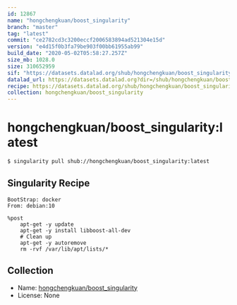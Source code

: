 ```yaml
---
id: 12867
name: "hongchengkuan/boost_singularity"
branch: "master"
tag: "latest"
commit: "ce2782cd3c3200eccf2006583894ad521304e15d"
version: "e4d15f0b3fa79be903f00bb61955ab99"
build_date: "2020-05-02T05:58:27.257Z"
size_mb: 1028.0
size: 310652959
sif: "https://datasets.datalad.org/shub/hongchengkuan/boost_singularity/latest/2020-05-02-ce2782cd-e4d15f0b/e4d15f0b3fa79be903f00bb61955ab99.sif"
datalad_url: https://datasets.datalad.org?dir=/shub/hongchengkuan/boost_singularity/latest/2020-05-02-ce2782cd-e4d15f0b/
recipe: https://datasets.datalad.org/shub/hongchengkuan/boost_singularity/latest/2020-05-02-ce2782cd-e4d15f0b/Singularity
collection: hongchengkuan/boost_singularity
---
```


# hongchengkuan/boost_singularity:latest

```bash
$ singularity pull shub://hongchengkuan/boost_singularity:latest
```

## Singularity Recipe

```singularity
BootStrap: docker
From: debian:10

%post
    apt-get -y update
    apt-get -y install libboost-all-dev
    # Clean up
    apt-get -y autoremove
    rm -rvf /var/lib/apt/lists/*
```

## Collection

 - Name: [hongchengkuan/boost_singularity](https://github.com/hongchengkuan/boost_singularity)
 - License: None

